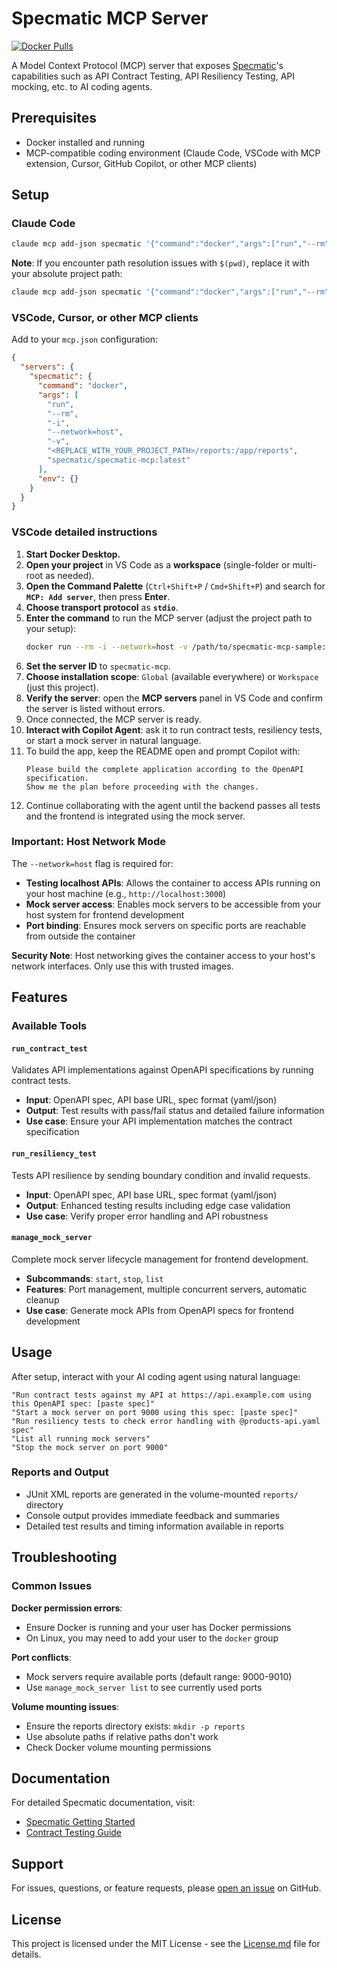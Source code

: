 # Specmatic MCP Server

[![Docker Pulls](https://img.shields.io/docker/pulls/specmatic/specmatic-mcp)](https://hub.docker.com/r/specmatic/specmatic-mcp)

A Model Context Protocol (MCP) server that exposes [Specmatic](https://specmatic.io/)'s capabilities such as API Contract Testing, API Resiliency Testing, API mocking, etc. to AI coding agents.

## Prerequisites

- Docker installed and running
- MCP-compatible coding environment (Claude Code, VSCode with MCP extension, Cursor, GitHub Copilot, or other MCP clients)

## Setup

### Claude Code
```bash
claude mcp add-json specmatic '{"command":"docker","args":["run","--rm","-i","--network=host","-v","'$(pwd)/reports':/app/reports","specmatic/specmatic-mcp:latest"],"env":{}}'
```

**Note**: If you encounter path resolution issues with `$(pwd)`, replace it with your absolute project path:
```bash
claude mcp add-json specmatic '{"command":"docker","args":["run","--rm","-i","--network=host","-v","/path/to/your/project/reports:/app/reports","specmatic/specmatic-mcp:latest"],"env":{}}'
```

### VSCode, Cursor, or other MCP clients

Add to your `mcp.json` configuration:

```json
{
  "servers": {
    "specmatic": {
      "command": "docker",
      "args": [
        "run",
        "--rm",
        "-i",
        "--network=host",
        "-v",
        "<REPLACE_WITH_YOUR_PROJECT_PATH>/reports:/app/reports",
        "specmatic/specmatic-mcp:latest"
      ],
      "env": {}
    }
  }
}
```

### VSCode detailed instructions

1. **Start Docker Desktop.**  
2. **Open your project** in VS Code as a **workspace** (single-folder or multi-root as needed).  
3. **Open the Command Palette** (`Ctrl+Shift+P` / `Cmd+Shift+P`) and search for **`MCP: Add server`**, then press **Enter**.  
4. **Choose transport protocol** as **`stdio`**.  
5. **Enter the command** to run the MCP server (adjust the project path to your setup):  
   ```bash
   docker run --rm -i --network=host -v /path/to/specmatic-mcp-sample:/app/reports specmatic/specmatic-mcp:latest
   ```
6. **Set the server ID** to `specmatic-mcp`.  
7. **Choose installation scope**: `Global` (available everywhere) or `Workspace` (just this project).  
8. **Verify the server**: open the **MCP servers** panel in VS Code and confirm the server is listed without errors.  
9. Once connected, the MCP server is ready.  
10. **Interact with Copilot Agent**: ask it to run contract tests, resiliency tests, or start a mock server in natural language.  
11. To build the app, keep the README open and prompt Copilot with:  
    ```
    Please build the complete application according to the OpenAPI specification.
    Show me the plan before proceeding with the changes.
    ```
12. Continue collaborating with the agent until the backend passes all tests and the frontend is integrated using the mock server.  


### Important: Host Network Mode

The `--network=host` flag is required for:
- **Testing localhost APIs**: Allows the container to access APIs running on your host machine (e.g., `http://localhost:3000`)
- **Mock server access**: Enables mock servers to be accessible from your host system for frontend development
- **Port binding**: Ensures mock servers on specific ports are reachable from outside the container

**Security Note**: Host networking gives the container access to your host's network interfaces. Only use this with trusted images.

## Features

### Available Tools

#### `run_contract_test`
Validates API implementations against OpenAPI specifications by running contract tests.
- **Input**: OpenAPI spec, API base URL, spec format (yaml/json)
- **Output**: Test results with pass/fail status and detailed failure information
- **Use case**: Ensure your API implementation matches the contract specification

#### `run_resiliency_test`
Tests API resilience by sending boundary condition and invalid requests.
- **Input**: OpenAPI spec, API base URL, spec format (yaml/json)
- **Output**: Enhanced testing results including edge case validation
- **Use case**: Verify proper error handling and API robustness

#### `manage_mock_server`
Complete mock server lifecycle management for frontend development.
- **Subcommands**: `start`, `stop`, `list`
- **Features**: Port management, multiple concurrent servers, automatic cleanup
- **Use case**: Generate mock APIs from OpenAPI specs for frontend development

## Usage

After setup, interact with your AI coding agent using natural language:

```
"Run contract tests against my API at https://api.example.com using this OpenAPI spec: [paste spec]"
"Start a mock server on port 9000 using this spec: [paste spec]"
"Run resiliency tests to check error handling with @products-api.yaml spec"
"List all running mock servers"
"Stop the mock server on port 9000"
```

### Reports and Output
- JUnit XML reports are generated in the volume-mounted `reports/` directory
- Console output provides immediate feedback and summaries
- Detailed test results and timing information available in reports

## Troubleshooting

### Common Issues

**Docker permission errors**:
- Ensure Docker is running and your user has Docker permissions
- On Linux, you may need to add your user to the `docker` group

**Port conflicts**:
- Mock servers require available ports (default range: 9000-9010)
- Use `manage_mock_server list` to see currently used ports

**Volume mounting issues**:
- Ensure the reports directory exists: `mkdir -p reports`
- Use absolute paths if relative paths don't work
- Check Docker volume mounting permissions

## Documentation

For detailed Specmatic documentation, visit:
- [Specmatic Getting Started](https://docs.specmatic.io/getting_started.html)
- [Contract Testing Guide](https://specmatic.io/documentation/)

## Support

For issues, questions, or feature requests, please [open an issue](https://github.com/specmatic/specmatic-mcp-server/issues) on GitHub.


## License

This project is licensed under the MIT License - see the [License.md](./License.md) file for details.

